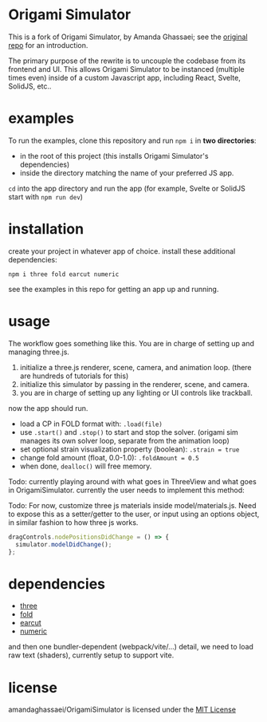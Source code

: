 # Origami Simulator

This is a fork of Origami Simulator, by Amanda Ghassaei; see the [original repo](https://github.com/amandaghassaei/OrigamiSimulator) for an introduction.

The primary purpose of the rewrite is to uncouple the codebase from its frontend and UI. This allows Origami Simulator to be instanced (multiple times even) inside of a custom Javascript app, including React, Svelte, SolidJS, etc..

# examples

To run the examples, clone this repository and run `npm i` in **two directories**:

- in the root of this project (this installs Origami Simulator's dependencies)
- inside the directory matching the name of your preferred JS app.

`cd` into the app directory and run the app (for example, Svelte or SolidJS start with `npm run dev`)

# installation

create your project in whatever app of choice. install these additional dependencies:

```
npm i three fold earcut numeric
```

see the examples in this repo for getting an app up and running.

# usage

The workflow goes something like this.
You are in charge of setting up and managing three.js.

1. initialize a three.js renderer, scene, camera, and animation loop. (there are hundreds of tutorials for this)
2. initialize this simulator by passing in the renderer, scene, and camera.
3. you are in charge of setting up any lighting or UI controls like trackball.

now the app should run.

- load a CP in FOLD format with: `.load(file)`
- use `.start()` and `.stop()` to start and stop the solver. (origami sim manages its own solver loop, separate from the animation loop)
- set optional strain visualization property (boolean): `.strain = true`
- change fold amount (float, 0.0-1.0): `.foldAmount = 0.5`
- when done, `dealloc()` will free memory.

Todo: currently playing around with what goes in ThreeView and what goes in OrigamiSimulator. currently the user needs to implement this method:

Todo: For now, customize three js materials inside model/materials.js.
Need to expose this as a setter/getter to the user, or
input using an options object, in similar fashion to how three js works.

```js
dragControls.nodePositionsDidChange = () => {
  simulator.modelDidChange();
};
```

# dependencies

- [three](https://www.npmjs.com/package/three)
- [fold](https://www.npmjs.com/package/fold)
- [earcut](https://www.npmjs.com/package/earcut)
- [numeric](https://www.npmjs.com/package/numeric)

and then one bundler-dependent (webpack/vite/...) detail, we need to load raw text (shaders), currently setup to support vite.

# license

amandaghassaei/OrigamiSimulator is licensed under the [MIT License](https://github.com/amandaghassaei/OrigamiSimulator/blob/main/LICENSE)
